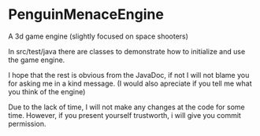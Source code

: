 PenguinMenaceEngine
===================

A 3d game engine (slightly focused on space shooters)

In src/test/java there are classes to demonstrate how to initialize and use the game engine.

I hope that the rest is obvious from the JavaDoc, if not I will not blame you for asking me in a kind message. (I would also apreciate if you tell me what you think of the engine)

Due to the lack of time, I will not make any changes at the code for some time. However, if you present yourself trustworth, i will give you commit permission.
